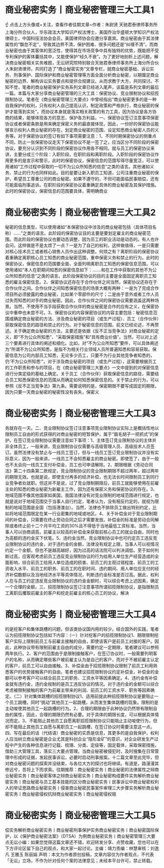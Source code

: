 # 商业秘密实务丨商业秘密管理三大工具1

☝ 点击上方头像或+关注，查看作者往期文章~作者：朱尉贤 天驰君泰律师事务所上海分所合伙人，华东政法大学知识产权法博士，美国乔治华盛顿大学知识产权法律硕士，中国科技法协会会员，美国律师协会应邀分享嘉宾。商业秘密由于其法律属性的“飘忽不定”，导致其边界不清，保护困难、很多问题还是“纠缠不清”。而商业秘密也由于其客体的宽泛性，使得其在市场竞争中具有独特的优势，既能把不受专利保护的客体囊括其中，又能使保护“经久不衰”。为了更好地剖析上述问题，解决商业秘密相关实务难题，无讼研究院特别联合天驰君泰律师事务所上海分所合伙人朱尉贤律师，共同打造了“商业秘密实务”文章专栏，就商业秘密基础、诉讼实务、刑事保护、国际保护和商业秘密管理等方面全面分析商业秘密，以期厘定商业秘密的边界、解构诉讼实务要点和提供合规建议。从而求教于大方，共同探讨。不知不觉，笔者的商业秘密保护实务系列文章已经进入尾声，该篇是系列文章的最后一篇。本篇与大家分享商业秘密管理的三大工具：保密协议、竞业限制协议和招揽限制协议。笔者在《商业秘密管理三大要点》中曾经指出“商业秘密更多的是一种自我保护的权利，只有权利人自己提高认识，制定政策和严格执行，商业秘密的保护才能落到实处”。而协议本身就是落实相关政策的有力工具，因为协议是各方协商的结果，能够体现各方的意志，保护各方利益。一、保密协议签订注意事项保密协议或者保密条款是用来确定保密义务的最直接体现，因此，一份好的保密协议能够宣示权利人商业秘密的存在，划定商业秘密的范围、设定知悉商业秘密人员的义务等。对于保密协议的签订有如下事项需要注意：1、不同时期保密协议的侧重点不同，防止一张保密协议走天下保密协议不是一签了之，应当区分不同阶段的保密协议，要充分认识到不同阶段的保密协议作用各不相同。就与员工的保密协议来讲，主要分成三个阶段：入职阶段，在职阶段和离职阶段。入职阶段的保密协议作用更多的是宣示和警示，此时的保密协议，保密信息的范围写得尽量宽泛，可以使用诸如“工作过程中获取的一切不为公众所知悉的信息”之类的语言。其他诸如义务、禁止的行为也同样如此。目的是要让新入职员工知道，公司注重商业秘密的保护，希望员工尊重公司的商业秘密。如果不遵守的，不但可能面临民事赔偿，还有可能面临刑事追诉。在职阶段的保密协议着重确定具体的商业秘密及其保护措施。此时的保密协议，保密信息的范围要具体，需明确商业

# 商业秘密实务丨商业秘密管理三大工具2

秘密的信息类型，可以使用诸如“本保密协议中涉及的商业秘密包括（具体项目名称）……”之类的语言。此阶段的保密协议目的主要是要划定雇主的商业秘密范围。而此阶段的保密协议也要动态调整，因为员工的职业活动是动态的。有人也许会问，这样做是不是太烦了一点？一是为了自己的权利，这样做值得，一是只需要对核心技术员工或者核心销售人员作出这种调整。何烦之有？离职阶段的保密协议着重确定离职核心员工知悉的商业秘密范围，重申保密义务和禁止的行为。此时的保密协议，保密信息的范围要全面，全面列明离职员工知悉的保密信息范围，可以使用诸如“本人在职期间知悉的保密信息如下：…….和在工作中获取的其他不为公众所知悉的信息”之类的语言。此阶段保密协议的目的主要是全面固定离职员工知悉的雇主保密信息。2、保密协议还存在于合作伙伴之间当然，保密协议还存在于合作伙伴之间。合作伙伴之间知悉保密信息的场景大概有两种：一是为了完成合作项目所必须披露的商业秘密，比如某个零部件的尺寸；二是由于意外或者工作人员过失而知悉的对手的商业秘密。因此，合作伙伴之间的保密协议需要涵盖这两种场景。当然，不使用不当手段获取合作伙伴的商业秘密是合作的应有之义，在保密协议中重申也未尝不可。3、保密协议的内容保密协议的内容主要包括：秘密信息范围或确定商业秘密的方法、涉及商业秘密的项目（或生产过程）、员工（合作伙伴）获取保密信息的路径和禁止的行为。对于秘密信息的范围，前文已经论述，不再赘述。关于确定商业秘密的方法，主要还是依据《反不正当竞争法》对商业秘密的定义，即“不为公众所知悉”、“采取保密措施”和“具有商业价值”。当然，可以对上述三个要素进行具体的阐述和细化。比如，对“不为公众所知悉”要件，可以具体阐述为“所谓不为公众所知悉，是指不为相关行业领域人员所普遍知悉和容易获取。保密信息为公司内部员工知悉，无论多少员工，只要不为行业其他竞争者知悉的，仍‘不为公众所知悉’”。对于涉及商业秘密的项目（或生产过程），这需要根据员工的工作职责和参与的项目，在《商业秘密管理三大要点》一文中提到的对保密信息进行分类定级的基础上确定。关于员工（合作伙伴）获取保密信息的路径，需要结合员工知悉保密信息的范围从而确定如何知悉保密信息的。关于禁止的行为，可以参照《反不正当竞争法》第九条。需要说明的是，保密期限不要写成固定的期限，因为只要一天商业秘密的秘密性没有丧失，保密义

# 商业秘密实务丨商业秘密管理三大工具3

务就存在一天。二、竞业限制协议签订注意事项竞业限制协议实际上是概括性地以限制员工自由的形式获得的对商业秘密的短暂保护，属于“眉毛胡子一把抓式”的保护。在签订竞业限制协议需要注意如下事项：1、主体签订竞业限制协议的主体并非全体员工，一般来讲，竞业限制协议仅需要与高级管理人员、高级技术人员签订。虽然法律没有禁止与一线员工签订，但与一线员工签订竞业限制协议并没有实际意义，因为一般来讲，一线员工不会知悉雇主的商业秘密。即使签了，由于一般也不太会向一线员工支付补偿金，员工也可申请解除。2、期限根据《劳动合同法》第二十四条第二款规定，竞业限制协议的竞业限制期限不超过两年，超过两年的期限无效。也就是说，即使支付再多的经济补偿，也无法长时间限制员工到同行业竞争者处就职。但这并不是说，过了竞业限制期限后，前员工就能够使用在前雇主处的知悉的商业秘密为新雇主工作，因为还有保密义务和保密协议的存在。3、地域范围不像其他国家如美国，我国法律没有对竞业限制的地域范围进行规定，也就是说对于地域范围交于当事人自行约定，笔者认为，没有相反约定的，就视为限制的地域范围是全国（包括港澳台）。当然，法律也不排除员工做出特别约定，比如将地域范围限定在某一行业密集的地域或地区。4、关于补偿金对于竞业限制期间的补偿金，只需要在终止劳动合同之后才需要发放。补偿金的标准是劳动合同解除或者终止前十二个月平均工资的30%且不得低于当地最低工资标准。当然，当事人可以协商调高，前雇主以较高的补偿金来获取前核心员工的就业自由，同时也为高额的违约金买下伏笔。5、违约金当然，竞业限制协议中也可约定员工违反竞业限制协议的违约金，对于违约金的金额，法律没有规定上限，当事人可以视情况约定一个金额，但也不是越高越好，因为过高的话法院可以判决调低。至于如何判断过高，应客观考虑前员工违反竞业限制协议的行为给用人单位生产经营造成的全面影响，综合前员工给用人单位造成的损害、前员工的主观过错程度、前员工的工资收入水平、前员工的职务、前员工的在职时间、违约期间、用人单位应支付的经济补偿数额以及当地经济水平等具体情况，判断违约金标准是否过高。据此，权利人在与员工约定违反竞业限制协议的违约金金额时，可以综合考虑上述因素，确定一个合理的金额。三、招揽限制协议签订注意事项所谓招揽限制协议，是指限制员工离职后攫取前雇主的客户和挖走前雇主的核心员工的协议，解决

# 商业秘密实务丨商业秘密管理三大工具4

的是挖客户和集体跳槽的问题，但该类协议国内用的较少。结合国外的实践，笔者认为招揽限制协议包括如下内容：（一）针对挖客户的招揽限制协议1、期限限制挖客户实际上限制前员工与前雇主接触的自由，即使该客户是前员工对接的客户。因此，此种协议带有限制前雇主自由的成分，需要约定一定期限，笔者建议可以参照两年执行。2、客户的范围由于是限制接触客户，在签订协议时，一般需要列明客户的名称，从而确定哪些客户被前雇主认为是自己的客户，而对于不被前雇主认定的客户，前员工可以自由接触。3、补偿金由于招揽限制协议限制了前员工利用熟悉客户的优势接触客户的自由，笔者也建议招揽限制协议约定补偿金，补偿金的金额可以参考客户可以结合前员工的职务、工资水平等因素确定。4、违约金有补偿金就有违约金，违约金规制的是员工违反协议的情况。对于违约金的金额可以综合考虑被限制接触的客户为前雇主带来的利润、前员工的工资水平、职务等因素确定。（二）针对集体跳槽的招揽限制协议1、适用前提此种招揽限制协议是要阻止一个员工跳槽，同时“挑动”其他员工一起跳槽，从而发生集体跳槽的现象。限制的是主动唆使其他员工一起跳槽的行为。2、合理的期限由于此种协议仍然带有限制自由的属性，因此，合理的期限仍然有必要。对于具体的期限长度，可以根据具体情况而定。3、不能阻止其他员工自愿离职招揽限制协议只能阻止主动唆使行为，但却不能阻止其他员工自愿与离职员工一起跳槽，在签订协议时需要注意这一点。四、写在最后的话（代结语）商业秘密的实质是信息，其更多的是自我保护，权利人应当树立商业秘密是企业尤其是科创企业“隐形金矿”的意识，对企业研发生产过程中产生的各种信息进行记载、梳理、分类、定级等，固定载体，采取保密措施，借助三大管理工具，落实三大要点管理。当商业秘密被侵犯时，及时搜集在日常管理中形成的证据，发起民事诉讼，必要时启动刑事报案。十二篇文章至此完毕，但对商业秘密问题的探索并没结束，与各位大方的探讨也将继续。有道是，路漫漫其修远兮，吾将上下而求索。往期推荐：商业秘密实务丨商业秘密的法律属性之辩商业秘密实务丨商业秘密客体之辩商业秘密实务丨商业秘密构成要件实务解析商业秘密实务丨商业秘密与员工基本技能的区分商业秘密实务丨民事诉讼中商业秘密权利人的举证思路商业秘密实务丨侵害商业秘密民事案件审理三大步骤实务解析商业秘密实务丨商业秘密侵权抗辩商业秘密实务丨商业秘密侵权赔

# 商业秘密实务丨商业秘密管理三大工具5

偿实务解析商业秘密实务丨商业秘密刑事保护实务商业秘密实务丨商业秘密国际保护，以《保护商业秘密法案》（DTSA）为例商业秘密实务丨商业秘密管理三大要点无讼小编：如果您觉得这篇文章还不错，欢迎转发分享、点赞收藏，您也可以在下方评论区留下自己的观点，和大家一起讨论。主编：靖力责编：林慧审核：刘逸凡 王雅玉 陈丽娟 声明：本文为作者原创投稿，文章内容仅为作者观点，不代表「无讼」立场，不作为针对任何个案的法律意见；未经本平台许可，禁止转载。

